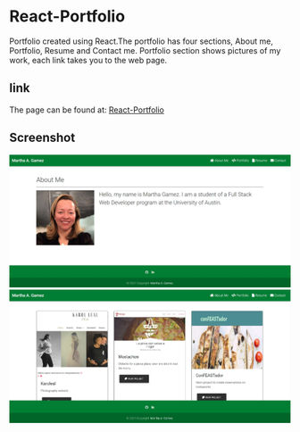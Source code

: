 # React-Portfolio
Portfolio created using React.The portfolio has four sections, About me, Portfolio, Resume and Contact me. Portfolio section shows pictures of my work, each link takes you to the web page.


## link
The page can be found at:
<a href="https://martha121.github.io/react-portfolio/"> React-Portfolio</a>

## Screenshot
![React-Portfolio screenshot](./src/assets/images/react-portfolio-screenshot.JPG) 
![React-Portfolio screenshot](./src/assets/images/react-portfolio-screenshot1.jpg) 

